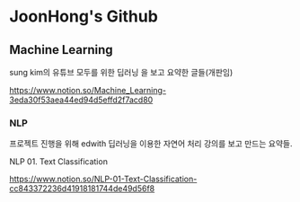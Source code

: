 # JoonHong's Github


## Machine Learning

sung kim의 유튜브 모두를 위한 딥러닝 을 보고 요약한 글들(개판임)

https://www.notion.so/Machine_Learning-3eda30f53aea44ed94d5effd2f7acd80

### NLP
프로젝트 진행을 위해 edwith 딥러닝을 이용한 자연어 처리 강의를 보고 만드는 요약들.

NLP 01. Text Classification

https://www.notion.so/NLP-01-Text-Classification-cc843372236d41918181744de49d56f8
<!--
**danielkim30433/danielkim30433** is a ✨ _special_ ✨ repository because its `README.md` (this file) appears on your GitHub profile.

